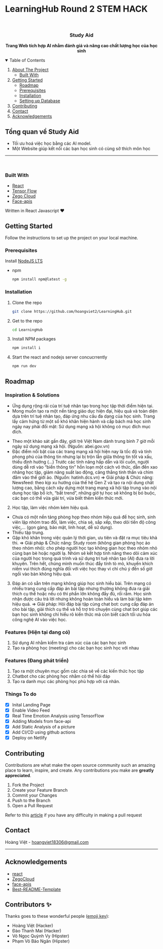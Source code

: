 # LearningHub Round 2 STEM HACK



<!-- PROJECT LOGO -->
<br />

<p align="center">

  <strong>
    <h3 align="center" >Study Aid</h3>
  </strong>
  <p align="center">
    <strong>
      Trang Web tích hợp AI nhằm đánh giá và nâng cao chất lượng học của học sinh
    </strong>
  </p>
</p>

<!-- TABLE OF CONTENTS -->
<details open="open">
  <summary>Table of Contents</summary>
  <ol>
    <li>
      <a href="#about-the-project">About The Project</a>
      <ul>
        <li><a href="#built-with">Built With</a></li>
      </ul>
    </li>
    <li>
      <a href="#getting-started">Getting Started</a>
      <ul>
        <li><a href="#roadmap">Roadmap</a></li>
        <li><a href="#prerequisites">Prerequisites</a></li>
        <li><a href="#installation">Installation</a></li>
        <li><a href="#installation">Setting up Database</a></li>
      </ul>
    </li>
    <li><a href="#contributing">Contributing</a></li>
    <li><a href="#contact">Contact</a></li>
    <li><a href="#acknowledgements">Acknowledgements</a></li>
  </ol>
</details>

## Tổng quan về Study Aid

- Tối ưu hoá việc học bằng các AI model.
- Một Website giúp kết nối các bạn học sinh có cùng sở thích môn học


---

<br/>

### Built With

- [React](https://reactjs.org/docs/getting-started.html)
- [Tensor Flow](https://www.tensorflow.org/)
- [Zego Cloud](https://github.com/hoangviet2/LearningHub.git)
- [Face-apis](https://justadudewhohacks.github.io/face-api.js/docs/index.html)

Written in React Javascript ♥

## Getting Started

Follow the instructions to set up the project on your local machine.

### Prerequisites

Install [NodeJS LTS](https://nodejs.org/en/)

- npm

  ```sh
  npm install npm@latest -g
  ```

### Installation

1. Clone the repo

   ```sh
   git clone https://github.com/hoangviet2/LearningHub.git
   ```

2. Get to the repo

   ```sh
   cd LearningHub
   ```

2. Install NPM packages

   ```sh
   npm install i
   ```

3. Start the react and nodejs server concucrrently

   ```sh
   npm run dev
   ```

## Roadmap
### Inspiration & Solutions
- Ứng dụng rộng rãi của trí tuệ nhân tạo trong học tập thời điểm hiện tại.
- Mong muốn tạo ra một nền tảng giáo dục hiện đại, hiệu quả và toàn diện dựa trên trí tuệ nhân tạo, đáp ứng nhu cầu đa dạng của học sinh. Trang lấy cảm hứng từ một số khó khăn hiện hành và cấp bách mà học sinh ngày nay phải đối mặt:
Sử dụng mạng xã hội không có mục đích mục đích.
+ Theo một khảo sát gần đây, giới trẻ Việt Nam dành trung bình 7 giờ mỗi ngày sử dụng mạng xã hội. (Nguồn: abei.gov.vn)
+ Đặc điểm nổi bật của các trang mạng xã hội hiện nay là tốc độ và tính phong phú của thông tin nhưng lại bị trộn lẫn giữa thông tin tốt và xấu, thiếu định hướng (...) Trước các tính năng hấp dẫn và lôi cuốn, người dùng dễ rơi vào “biển thông tin” hỗn loạn một cách vô thức, dẫn đến xao nhãng học tập, giảm năng suất lao động, căng thẳng tinh thần và chìm đắm vào thế giới ảo. (Nguồn: hatinh.dcs.vn)
⇒ Giải pháp & Chức năng: Newsfeed: theo kịp xu hướng của thế hệ Gen Z và tạo ra nội dung chất lượng cao, bằng cách xây dựng một trang mạng xã hội tập trung vào nội dung học tập bổ ích, “bắt trend”, những giờ tự học sẽ không bị bó buộc, các bạn có thể vừa giải trí, vừa biết thêm kiến thức mới.
2. Học tập, làm việc nhóm kém hiệu quả.
+ Chưa có một nền tảng phòng họp theo nhóm hiệu quả để học sinh, sinh viên lập nhóm trao đổi, làm việc, chia sẻ, sắp xếp, theo dõi tiến độ công việc,... (gọn gàng, bảo mật, linh hoạt, dễ sử dụng).
+ Thiếu tập trung. 
+ Gặp khó khăn trong việc quản lý thời gian, ưu tiên và đặt ra mục tiêu khả thi. 
⇒ Giải pháp & Chức năng: Study room (không gian phòng học ảo theo nhóm nhỏ): cho phép người học tạo không gian học theo nhóm nhỏ cùng bạn bè hoặc người lạ. Nhóm sẽ kết hợp tính năng theo dõi cảm xúc của người học trong quá trình và sử dụng trí tuệ nhân tạo (AI) đưa ra lời khuyên. Trên hết, chúng mình muốn thúc đẩy tính tò mò, khuyến khích niềm vui thích đúng nghĩa đối với việc học thay vì chỉ chú ý đến số giờ ngồi vào bàn không hiệu quả.
3. Đáp án có sẵn trên mạng không giúp học sinh hiểu bài. Trên mạng có nhiều trang cung cấp đáp án bài tập nhưng thường không đưa ra giải thích cụ thể hoặc nếu có thì phần lớn không đầy đủ, rối rắm. Học sinh nhận được câu trả lời nhưng không hoàn toàn hiểu và làm bài tập kém hiệu quả.
⇒ Giải pháp: Hỏi đáp bài tập cùng chat bot: cung cấp đáp án cho bài tập, giải thích cụ thể và hỗ trợ trò chuyện cùng chat bot giúp các bạn học sinh không chỉ hiểu rõ kiến thức mà còn biết cách tối ưu hóa công nghệ AI vào việc học.
### Features (Hiện tại đang có)
1. Sử dụng AI nhằm kiểm tra cảm xúc của các bạn học sinh
2. Tạo ra phòng học (meeting) cho các bạn học sinh học với nhau
### Features (Đang phát triển)
1. Tạo ra một chuyên mục gồm các chia sẻ về các kiến thức học tập
2. Chatbot cho các phòng học nhằm có thể hỏi đáp
3. Tạo ra danh mục các phòng học phù hợp với cá nhân.

### Things To do

- [x] Inital Landing Page
- [x] Enable Video Feed
- [x] Real Time Emotion Analysis using TensorFlow
- [x] Adding Models from face-api
- [x] Add Static Analysis of a picture
- [x] Add CI/CD using github actions
- [x] Deploy on Netlify

## Contributing

Contributions are what make the open source community such an amazing place to learn, inspire, and create. Any contributions you make are **greatly appreciated**.

1. Fork the Project
2. Create your Feature Branch
3. Commit your Changes
4. Push to the Branch
5. Open a Pull Request

Refer to this [article](https://medium.com/swlh/guide-to-git-a-practical-approach-27926a1ff564?sk=b54ca413a142c275f5d2901d0384a0db) if you have any difficulty in making a pull request

## Contact

Hoàng Việt - hoangviet18306@gmail.com

---

## Acknowledgements

- [react](https://reactjs.org/)
- [ZegoCloud](https://www.zegocloud.com/)
- [face-apis](https://justadudewhohacks.github.io/face-api.js/docs/index.html)
- [Best-README-Template](https://github.com/othneildrew/Best-README-Template)

<!-- https://www.markdownguide.org/basic-syntax/#reference-style-links -->

## Contributors ✨

Thanks goes to these wonderful people ([emoji key](https://allcontributors.org/docs/en/emoji-key)):

<!-- ALL-CONTRIBUTORS-LIST:START - Do not remove or modify this section -->
<!-- prettier-ignore-start -->
<!-- markdownlint-disable -->
- Hoàng Việt (Hacker)
- Đào Thanh Mai (Hacker)
- Võ Ngọc Quỳnh Vy (Hipster)
- Phạm Võ Bảo Ngân (Hipster)
